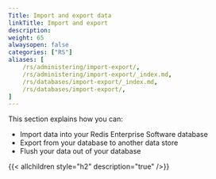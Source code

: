 ```yaml
---
Title: Import and export data
linkTitle: Import and export 
description:
weight: 65
alwaysopen: false
categories: ["RS"]
aliases: [
    /rs/administering/import-export/,
    /rs/administering/import-export/_index.md,
    /rs/databases/import-export/_index.md,
    /rs/databases/import-export/,
]
---
```

This section explains how you can:

- Import data into your Redis Enterprise Software database
- Export from your database to another data store
- Flush your data out of your database

{{< allchildren style="h2" description="true" />}}
